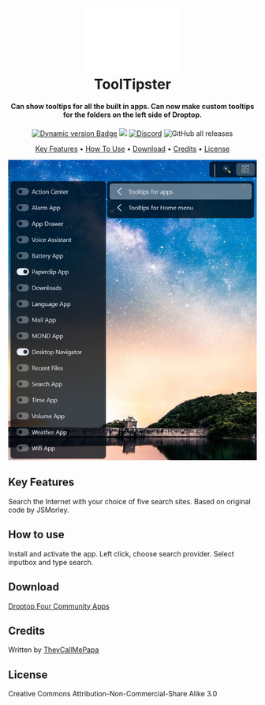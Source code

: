 <h1 align="center">
  <br>
  <a href="#"><img src="Images/Logo (2).png" alt="Logo" width="200"></a>
  <br>
  ToolTipster
  <br>
</h1>

<h4 align="center">Can show tooltips for all the built in apps. Can now make custom tooltips for the folders on the left side of Droptop.</h4>

<p align="center">
  <a href="https://droptopfour.com/community-apps"><img alt="Dynamic version Badge" src="https://img.shields.io/badge/dynamic/json?url=https%3A%2F%2Fraw.githubusercontent.com%2FDroptop-Four%2FGlobalData%2Fmain%2Fdata%2Fcommunity_apps%2Fcommunity_apps.json&query=%24.apps%5B%3F(%40.app.name%20%3D%3D%20'ToolTipster')%5D.app.version&prefix=v&label=Version&color=43ff64"></a>
  <a href="https://droptopfour.com"><img src="https://img.shields.io/badge/Droptop%20Four%20Website-43ff64"></a>
  <a href="https://droptopfour.com/discord"><img alt="Discord" src="https://img.shields.io/discord/800124057923485728"></a>
  <img alt="GitHub all releases" src="https://img.shields.io/github/downloads/papa-boynton/ToolTipster-TheyCallMePapa/total">
</p>

<p align="center">
  <a href="#key-features">Key Features</a> •
  <a href="#how-to-use">How To Use</a> •
  <a href="#download">Download</a> •
  <a href="#credits">Credits</a> •
  <a href="#license">License</a>
</p>

![screenshot](Images/Screenshot.png)

## Key Features
Search the Internet with your choice of five search sites. Based on original code by JSMorley.

## How to use
Install and activate the app.  Left click, choose search provider.  Select inputbox and type search.

## Download
[Droptop Four Community Apps](https://droptopfour.com/community-apps/)

## Credits
Written by [TheyCallMePapa](https://github.com/papa-boynton)

## License
Creative Commons Attribution-Non-Commercial-Share Alike 3.0
